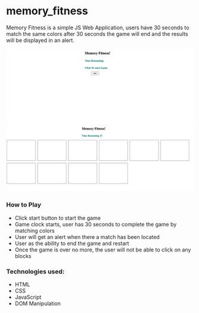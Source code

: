 # memory_fitness

Memory Fitness is a simple JS Web Application, users have 30 seconds to match the same colors after 30 seconds the game will end and the results will be displayed in an alert.

![Model](memorygame.png)
![Model](memory.png)

### How to Play
* Click start button to start the game
* Game clock starts, user has 30 seconds to complete the game by matching colors
* User will get an alert when there a match has been located
* User as the ability to end the game and restart
* Once the game is over no more, the user will not be able to click on any blocks

### Technologies used:
* HTML
* CSS
* JavaScript
* DOM Manipulation
